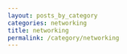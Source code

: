 ```yaml
---
layout: posts_by_category
categories: networking
title: networking
permalink: /category/networking
---
```

